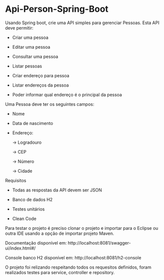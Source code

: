 # Api-Person-Spring-Boot

Usando Spring boot, crie uma API simples para gerenciar Pessoas. Esta API deve permitir: 

- Criar uma pessoa

- Editar uma pessoa

- Consultar uma pessoa

- Listar pessoas

- Criar endereço para pessoa

- Listar endereços da pessoa

- Poder informar qual endereço é o principal da pessoa

 

Uma Pessoa deve ter os seguintes campos: 

- Nome

- Data de nascimento

- Endereço:

  -> Logradouro

  -> CEP

  -> Número

  -> Cidade

 

Requisitos 

- Todas as respostas da API devem ser JSON 

- Banco de dados H2

- Testes unitários

- Clean Code

 
Para testar o projeto é preciso clonar o projeto  e importar para o Eclipse ou outra IDE usando a opção de importar projeto Maven.

Documentação disponível em: http://localhost:8081/swagger-ui/index.html#/

Console banco H2 disponível em: http://localhost:8081/h2-console

O projeto foi relizando respeitando todos os requesitos definidos, foram realizados testes para service, controller e repository. 


